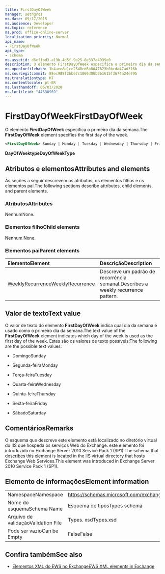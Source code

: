 ```yaml
---
title: FirstDayOfWeek
manager: sethgros
ms.date: 09/17/2015
ms.audience: Developer
ms.topic: reference
ms.prod: office-online-server
localization_priority: Normal
api_name:
- FirstDayOfWeek
api_type:
- schema
ms.assetid: d6cf1bd3-a19b-4d5f-9e25-8e337a4939e0
description: O elemento FirstDayOfWeek especifica o primeiro dia da semana.
ms.openlocfilehash: 1b4aee8e1ce2548cd6b0047623b0bcda47ad316b
ms.sourcegitcommit: 88ec988f2bb67c1866d06b361615f3674a24e795
ms.translationtype: MT
ms.contentlocale: pt-BR
ms.lasthandoff: 06/03/2020
ms.locfileid: "44530969"
---
```

# <a name="firstdayofweek"></a><span data-ttu-id="507fa-103">FirstDayOfWeek</span><span class="sxs-lookup"><span data-stu-id="507fa-103">FirstDayOfWeek</span></span>

<span data-ttu-id="507fa-104">O elemento **FirstDayOfWeek** especifica o primeiro dia da semana.</span><span class="sxs-lookup"><span data-stu-id="507fa-104">The **FirstDayOfWeek** element specifies the first day of the week.</span></span> 
  
```XML
<FirstDayOfWeek> Sunday | Monday | Tuesday | Wednesday | Thursday | Friday | Saturday</FirstDayOfWeek>
```

 <span data-ttu-id="507fa-105">**DayOfWeektype**</span><span class="sxs-lookup"><span data-stu-id="507fa-105">**DayOfWeekType**</span></span>
## <a name="attributes-and-elements"></a><span data-ttu-id="507fa-106">Atributos e elementos</span><span class="sxs-lookup"><span data-stu-id="507fa-106">Attributes and elements</span></span>

<span data-ttu-id="507fa-107">As seções a seguir descrevem os atributos, os elementos filhos e os elementos pai.</span><span class="sxs-lookup"><span data-stu-id="507fa-107">The following sections describe attributes, child elements, and parent elements.</span></span>
  
### <a name="attributes"></a><span data-ttu-id="507fa-108">Atributos</span><span class="sxs-lookup"><span data-stu-id="507fa-108">Attributes</span></span>

<span data-ttu-id="507fa-109">Nenhum</span><span class="sxs-lookup"><span data-stu-id="507fa-109">None.</span></span>
  
### <a name="child-elements"></a><span data-ttu-id="507fa-110">Elementos filho</span><span class="sxs-lookup"><span data-stu-id="507fa-110">Child elements</span></span>

<span data-ttu-id="507fa-111">Nenhum.</span><span class="sxs-lookup"><span data-stu-id="507fa-111">None.</span></span>
  
### <a name="parent-elements"></a><span data-ttu-id="507fa-112">Elementos pai</span><span class="sxs-lookup"><span data-stu-id="507fa-112">Parent elements</span></span>

|<span data-ttu-id="507fa-113">**Elemento**</span><span class="sxs-lookup"><span data-stu-id="507fa-113">**Element**</span></span>|<span data-ttu-id="507fa-114">**Descrição**</span><span class="sxs-lookup"><span data-stu-id="507fa-114">**Description**</span></span>|
|:-----|:-----|
|[<span data-ttu-id="507fa-115">WeeklyRecurrence</span><span class="sxs-lookup"><span data-stu-id="507fa-115">WeeklyRecurrence</span></span>](weeklyrecurrence.md) <br/> |<span data-ttu-id="507fa-116">Descreve um padrão de recorrência semanal.</span><span class="sxs-lookup"><span data-stu-id="507fa-116">Describes a weekly recurrence pattern.</span></span>  <br/> |
   
## <a name="text-value"></a><span data-ttu-id="507fa-117">Valor de texto</span><span class="sxs-lookup"><span data-stu-id="507fa-117">Text value</span></span>

<span data-ttu-id="507fa-118">O valor de texto do elemento **FirstDayOfWeek** indica qual dia da semana é usado como o primeiro dia da semana.</span><span class="sxs-lookup"><span data-stu-id="507fa-118">The text value of the **FirstDayOfWeek** element indicates which day of the week is used as the first day of the week.</span></span> <span data-ttu-id="507fa-119">Estes são os valores de texto possíveis:</span><span class="sxs-lookup"><span data-stu-id="507fa-119">The following are the possible text values:</span></span> 
  
- <span data-ttu-id="507fa-120">Domingo</span><span class="sxs-lookup"><span data-stu-id="507fa-120">Sunday</span></span>
    
- <span data-ttu-id="507fa-121">Segunda-feira</span><span class="sxs-lookup"><span data-stu-id="507fa-121">Monday</span></span>
    
- <span data-ttu-id="507fa-122">Terça-feira</span><span class="sxs-lookup"><span data-stu-id="507fa-122">Tuesday</span></span>
    
- <span data-ttu-id="507fa-123">Quarta-feira</span><span class="sxs-lookup"><span data-stu-id="507fa-123">Wednesday</span></span>
    
- <span data-ttu-id="507fa-124">Quinta-feira</span><span class="sxs-lookup"><span data-stu-id="507fa-124">Thursday</span></span>
    
- <span data-ttu-id="507fa-125">Sexta-feira</span><span class="sxs-lookup"><span data-stu-id="507fa-125">Friday</span></span>
    
- <span data-ttu-id="507fa-126">Sábado</span><span class="sxs-lookup"><span data-stu-id="507fa-126">Saturday</span></span>
    
## <a name="remarks"></a><span data-ttu-id="507fa-127">Comentários</span><span class="sxs-lookup"><span data-stu-id="507fa-127">Remarks</span></span>

<span data-ttu-id="507fa-128">O esquema que descreve este elemento está localizado no diretório virtual do IIS que hospeda os serviços Web do Exchange. este elemento foi introduzido no Exchange Server 2010 Service Pack 1 (SP1).</span><span class="sxs-lookup"><span data-stu-id="507fa-128">The schema that describes this element is located in the IIS virtual directory that hosts Exchange Web Services.This element was introduced in Exchange Server 2010 Service Pack 1 (SP1).</span></span>
  
## <a name="element-information"></a><span data-ttu-id="507fa-129">Elemento de informações</span><span class="sxs-lookup"><span data-stu-id="507fa-129">Element information</span></span>

|||
|:-----|:-----|
|<span data-ttu-id="507fa-130">Namespace</span><span class="sxs-lookup"><span data-stu-id="507fa-130">Namespace</span></span>  <br/> |https://schemas.microsoft.com/exchange/services/2006/types  <br/> |
|<span data-ttu-id="507fa-131">Nome do esquema</span><span class="sxs-lookup"><span data-stu-id="507fa-131">Schema Name</span></span>  <br/> |<span data-ttu-id="507fa-132">Esquema de tipos</span><span class="sxs-lookup"><span data-stu-id="507fa-132">Types schema</span></span>  <br/> |
|<span data-ttu-id="507fa-133">Arquivo de validação</span><span class="sxs-lookup"><span data-stu-id="507fa-133">Validation File</span></span>  <br/> |<span data-ttu-id="507fa-134">Types. xsd</span><span class="sxs-lookup"><span data-stu-id="507fa-134">Types.xsd</span></span>  <br/> |
|<span data-ttu-id="507fa-135">Pode ser vazio</span><span class="sxs-lookup"><span data-stu-id="507fa-135">Can be Empty</span></span>  <br/> |<span data-ttu-id="507fa-136">False</span><span class="sxs-lookup"><span data-stu-id="507fa-136">False</span></span>  <br/> |
   
## <a name="see-also"></a><span data-ttu-id="507fa-137">Confira também</span><span class="sxs-lookup"><span data-stu-id="507fa-137">See also</span></span>



- [<span data-ttu-id="507fa-138">Elementos XML do EWS no Exchange</span><span class="sxs-lookup"><span data-stu-id="507fa-138">EWS XML elements in Exchange</span></span>](ews-xml-elements-in-exchange.md)

